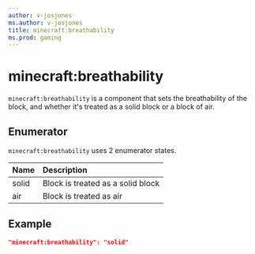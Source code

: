 ```yaml
---
author: v-josjones
ms.author: v-josjones
title: minecraft:breathability
ms.prod: gaming
---
```


# minecraft:breathability

`minecraft:breathability` is a component that sets the breathability of the block, and whether it's treated as a solid block or a block of air.

## Enumerator

`minecraft:breathability` uses 2 enumerator states.

|Name |Description  |
|:----------|:----------|
|solid| Block is treated as a solid block|
|air| Block is treated as air|

## Example

```json
"minecraft:breathability": "solid"
```
